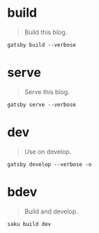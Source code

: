 # build

> Build this blog.

    gatsby build --verbose

# serve

> Serve this blog.

    gatsby serve --verbose

# dev

> Use on develop.

    gatsby develop --verbose -o

# bdev

> Build and develop.

    saku build dev
